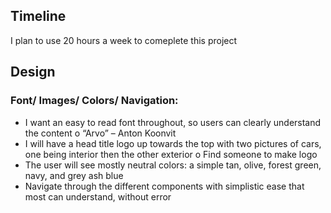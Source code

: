 ## Timeline
I plan to use 20 hours a week to comeplete this project
## Design
### Font/ Images/ Colors/ Navigation:
-	I want an easy to read font throughout, so users can clearly understand the content
    o	“Arvo” – Anton Koonvit
-	I will have a head title logo up towards the top with two pictures of cars, one being interior then the other exterior
    o	Find someone to make logo
-	The user will see mostly neutral colors: a simple tan, olive, forest green, navy, and grey ash blue 
-	Navigate through the different components with simplistic ease that most can understand, without error 
